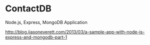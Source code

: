 # ContactDB
Node.js, Express, MongoDB Application

http://blog.ijasoneverett.com/2013/03/a-sample-app-with-node-js-express-and-mongodb-part-1
